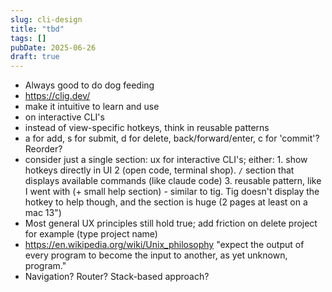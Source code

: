 ```yaml
---
slug: cli-design
title: "tbd"
tags: []
pubDate: 2025-06-26
draft: true
---
```


- Always good to do dog feeding
- https://clig.dev/
- make it intuitive to learn and use
- on interactive CLI's
- instead of view-specific hotkeys, think in reusable patterns
- a for add, s for submit, d for delete, back/forward/enter, c for 'commit'? Reorder?
- consider just a single section: ux for interactive CLI's; either: 1. show hotkeys directly in UI 2 (open code, terminal shop). `/` section that displays available commands (like claude code) 3. reusable pattern, like I went with (+ small help section) - similar to tig. Tig doesn't display the hotkey to help though, and the section is huge (2 pages at least on a mac 13")
- Most general UX principles still hold true; add friction on delete project for example (type project name)
- https://en.wikipedia.org/wiki/Unix_philosophy "expect the output of every program to become the input to another, as yet unknown, program."
- Navigation? Router? Stack-based approach?
